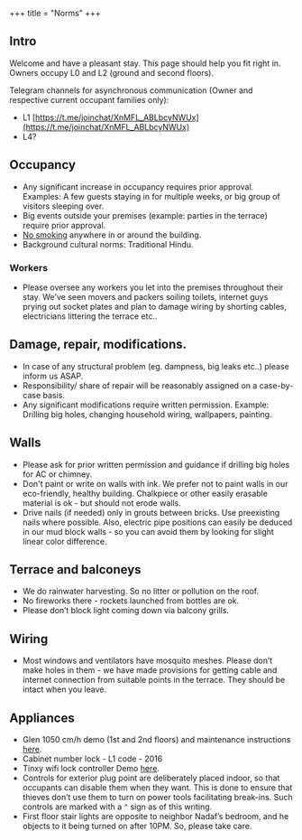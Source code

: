 +++
title = "Norms"
+++


## Intro
Welcome and have a pleasant stay. This page should help you fit right in. Owners occupy L0 and L2 (ground and second floors).

Telegram channels for asynchronous communication (Owner and respective current occupant families only):

- L1 [https://t.me/joinchat/XnMFL_ABLbcyNWUx](https://t.me/joinchat/XnMFL_ABLbcyNWUx)
- L4?


## Occupancy
- Any significant increase in occupancy requires prior approval. Examples: A few guests staying in for multiple weeks, or big group of visitors sleeping over.
- Big events outside your premises (example: parties in the terrace) require prior approval.
- <span style="text-decoration:underline;">No smoking</span> anywhere in or around the building.
- Background cultural norms: Traditional Hindu.

### Workers
- Please oversee any workers you let into the premises throughout their stay. We've seen movers and packers soiling toilets, internet guys prying out socket plates and plan to damage wiring by shorting cables, electricians littering the terrace etc..

## Damage, repair, modifications.

- In case of any structural problem (eg. dampness, big leaks etc..) please inform us ASAP.
- Responsibility/ share of repair will be reasonably assigned on a case-by-case basis.
- Any significant modifications require written permission. Example: Drilling big holes, changing household wiring, wallpapers, painting.


## Walls
- Please ask for prior written permission and guidance if drilling big holes for AC or chimney.
- Don't paint or write on walls with ink. We prefer not to paint walls in our eco-friendly, healthy building. Chalkpiece or other easily erasable material is ok - but should not erode walls.
- Drive nails (if needed) only in grouts between bricks. Use preexisting nails where possible. Also, electric pipe positions can easily be deduced in our mud block walls - so you can avoid them by looking for slight linear color difference.

## Terrace and balconeys
- We do rainwater harvesting. So no litter or pollution on the roof.
- No fireworks there - rockets launched from bottles are ok.
- Please don’t block light coming down via balcony grills.

## Wiring
- Most windows and ventilators have mosquito meshes. Please don’t make holes in them - we have made provisions for getting cable and internet connection from suitable points in the terrace. They should be intact when you leave.


## Appliances

- Glen 1050 cm/h demo (1st and 2nd floors) and maintenance instructions [here](https://www.youtube.com/watch?v=dwt-zLlZQiY).
- Cabinet number lock - L1 code - 2016
- Tinxy wifi lock controller Demo [here](https://www.youtube.com/watch?v=WiY89FcC-Eo).
- Controls for exterior plug point are deliberately placed indoor, so that occupants can disable them when they want. This is done to ensure that thieves don’t use them to turn on power tools facilitating break-ins. Such controls are marked with a `^` sign as of this writing.
- First floor stair lights are opposite to neighbor Nadaf’s bedroom, and he objects to it being turned on after 10PM. So, please take care.